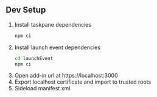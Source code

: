 ## Dev Setup

1. Install taskpane dependencies
   ```bash
   npm ci
   ```
2. Install launch event dependencies
   ```bash
   cd launchEvent
   npm ci
   ```
3. Open add-in url at https://localhost:3000
4. Export localhost certificate and import to trusted roots
5. Sideload manifest.xml
